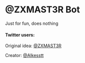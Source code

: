 # @ZXMAST3R Bot
Just for fun, does nothing

#### Twitter users:
Original idea:
[@ZXMAST3R][1]

Creator:
[@Alkesstt][2]


  [1]: http://twitter.com/ZXMAST3R
  [2]: http://twitter.com/Alkesstt
